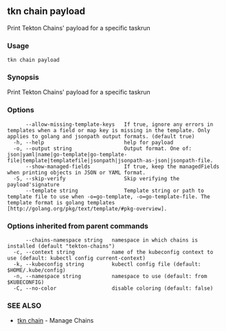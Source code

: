 ## tkn chain payload

Print Tekton Chains' payload for a specific taskrun

### Usage

```
tkn chain payload
```

### Synopsis

Print Tekton Chains' payload for a specific taskrun

### Options

```
      --allow-missing-template-keys   If true, ignore any errors in templates when a field or map key is missing in the template. Only applies to golang and jsonpath output formats. (default true)
  -h, --help                          help for payload
  -o, --output string                 Output format. One of: json|yaml|name|go-template|go-template-file|template|templatefile|jsonpath|jsonpath-as-json|jsonpath-file.
      --show-managed-fields           If true, keep the managedFields when printing objects in JSON or YAML format.
  -S, --skip-verify                   Skip verifying the payload'signature
      --template string               Template string or path to template file to use when -o=go-template, -o=go-template-file. The template format is golang templates [http://golang.org/pkg/text/template/#pkg-overview].
```

### Options inherited from parent commands

```
      --chains-namespace string   namespace in which chains is installed (default "tekton-chains")
  -c, --context string            name of the kubeconfig context to use (default: kubectl config current-context)
  -k, --kubeconfig string         kubectl config file (default: $HOME/.kube/config)
  -n, --namespace string          namespace to use (default: from $KUBECONFIG)
  -C, --no-color                  disable coloring (default: false)
```

### SEE ALSO

* [tkn chain](tkn_chain.md)	 - Manage Chains

